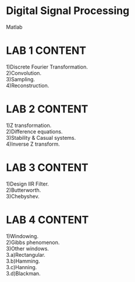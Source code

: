 # Digital Signal Processing
 Matlab

# LAB 1 CONTENT
1)Discrete Fourier Transformation. <br />
2)Convolution. <br />
3)Sampling. <br />
4)Reconstruction. <br />

# LAB 2 CONTENT
1)Z transformation. <br />
2)Difference equations. <br />
3)Stability & Casual systems. <br />
4)Inverse Z transform. <br />

# LAB 3 CONTENT
1)Design IIR Filter. <br />
2)Butterworth. <br />
3)Chebyshev. <br />

# LAB 4 CONTENT
1)Windowing. <br />
2)Gibbs phenomenon. <br />
3)Other windows. <br />
	3.a)Rectangular. <br />
	3.b)Hamming. <br />
	3.c)Hanning. <br />
	3.d)Blackman. <br />
